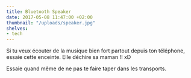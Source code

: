 ```yaml
---
title: Bluetooth Speaker
date: 2017-05-08 11:47:00 +02:00
thumbnail: "/uploads/speaker.jpg"
shelves:
- tech
---
```


Si tu veux écouter de la musique bien fort partout depuis ton téléphone, essaie cette enceinte. Elle déchire sa maman !! xD

Essaie quand même de ne pas te faire taper dans les transports.